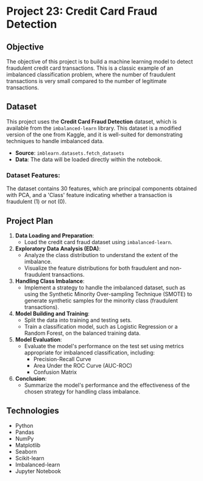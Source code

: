 # Project 23: Credit Card Fraud Detection

## Objective
The objective of this project is to build a machine learning model to detect fraudulent credit card transactions. This is a classic example of an imbalanced classification problem, where the number of fraudulent transactions is very small compared to the number of legitimate transactions.

## Dataset
This project uses the **Credit Card Fraud Detection** dataset, which is available from the `imbalanced-learn` library. This dataset is a modified version of the one from Kaggle, and it is well-suited for demonstrating techniques to handle imbalanced data.

- **Source**: `imblearn.datasets.fetch_datasets`
- **Data**: The data will be loaded directly within the notebook.

### Dataset Features:
The dataset contains 30 features, which are principal components obtained with PCA, and a 'Class' feature indicating whether a transaction is fraudulent (1) or not (0).

## Project Plan
1.  **Data Loading and Preparation**:
    -   Load the credit card fraud dataset using `imbalanced-learn`.
2.  **Exploratory Data Analysis (EDA)**:
    -   Analyze the class distribution to understand the extent of the imbalance.
    -   Visualize the feature distributions for both fraudulent and non-fraudulent transactions.
3.  **Handling Class Imbalance**:
    -   Implement a strategy to handle the imbalanced dataset, such as using the Synthetic Minority Over-sampling Technique (SMOTE) to generate synthetic samples for the minority class (fraudulent transactions).
4.  **Model Building and Training**:
    -   Split the data into training and testing sets.
    -   Train a classification model, such as Logistic Regression or a Random Forest, on the balanced training data.
5.  **Model Evaluation**:
    -   Evaluate the model's performance on the test set using metrics appropriate for imbalanced classification, including:
        -   Precision-Recall Curve
        -   Area Under the ROC Curve (AUC-ROC)
        -   Confusion Matrix
6.  **Conclusion**:
    -   Summarize the model's performance and the effectiveness of the chosen strategy for handling class imbalance.

## Technologies
- Python
- Pandas
- NumPy
- Matplotlib
- Seaborn
- Scikit-learn
- Imbalanced-learn
- Jupyter Notebook
